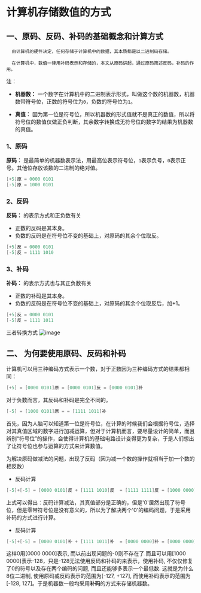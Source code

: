 # 计算机存储数值的方式

## 一、原码、反码、补码的基础概念和计算方式

      由计算机的硬件决定，任何存储于计算机中的数据，其本质都是以二进制码存储。
      
      在计算机中，数值一律用补码表示和存储的，本文从原码讲起，通过原码简述反码，补码的作用。
   
注： 
- **机器数：** 一个数字在计算机中的二进制表示形式，叫做这个数的机器数，机器数带符号位，正数的符号位为`0`，负数的符号位为`1`。

- **真值：** 因为第一位是符号位，所以机器数的形式值就不是真正的数值，所以将符号位的数值仅做正负判断，其余数字转换成无符号位的数字的结果为机器数的真值。
### 1、原码
**原码：** 是最简单的机器数表示法，用最高位表示符号位，`1`表示负号，`0`表示正号。其他位存放该数的二进制的绝对值。

```java
[+5]原 = 0000 0101
[-5]原 = 1000 0101
```

### 2、反码
**反码：** 的表示方式和正负数有关
* 正数的反码是其本身。
* 负数的反码是在符号位不变的基础上，对原码的其余个位取反。

```java
[+5]反 = 0000 0101 
[-5]反 = 1111 1010
```

### 3、补码
**补码：** 的表示方式也与其正负数有关
* 正数的补码是其本身。
* 负数的反码是在符号位不变的基础上，对原码的其余个位取反后，加+1。

```java
[+5]反 = 0000 0101 
[-5]反 = 1111 1011
```
三者转换方式
![image](https://user-images.githubusercontent.com/34324161/138724650-316742fc-e9b0-4ad0-b50b-49f28a209555.png)

## 二、 为何要使用原码、反码和补码

计算机可以用三种编码方式表示一个数，对于正数因为三种编码方式的结果都相同：
```java
[+5] = [0000 0101]原 = [0000 0101]反 = [0000 0101]补
```
对于负数而言，其反码和补码是完全不同的。
```java
[-5] = [1000 0101]原 = = [1111 1011]补
```

首先，因为人脑可以知道第一位是符号位，在计算的时候我们会根据符号位，选择对其真值区域的数字进行加减运算，但对于计算机而言，要尽量设计的简单，而且辨别“符号位”的操作，会使得计算机的基础电路设计变得更为复杂，于是人们想出了让符号位也参与运算的方式来计算数值。

为解决原码做减法的问题，出现了反码（因为减一个数的操作就相当于加一个数的相反数）

- 反码计算
 
```java
[-5]+[-5] = [0000 0101]反 + [1111 1010]反  = [1111 1111]反 = [1000 0000]原 = -0 
```
上式可以得出：反码计算减法，其真值部分是正确的，但是'0'居然出现了符号位，但是零带符号位是没有意义的，所以为了解决两个'0'的编码问题，于是采用补码的方式进行计算。

- 反码计算
 
```java
[-5]+[-5] = [0000 0101]补 + [1111 1011]补  = [0000 0000]补 = [0000 0000]原 = 0
```

这样0用[0000 0000]表示, 而以前出现问题的-0则不存在了.而且可以用[1000 0000]表示-128，只是-128无法使用反码和补码的来表示，使用补码, 不仅仅修复了0的符号以及存在两个编码的问题, 而且还能够多表示一个最低数. 这就是为什么8位二进制, 使用原码或反码表示的范围为[-127, +127], 而使用补码表示的范围为[-128, 127]。于是机器数一般均采用**补码**的方式来存储机器数。

